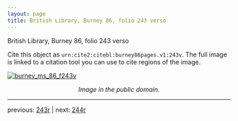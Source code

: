 ```yaml
---
layout: page
title: British Library, Burney 86, folio 243 verso
---
```


British Library, Burney 86, folio 243 verso

Cite this object as `urn:cite2:citebl:burney86pages.v1:243v`.  The full image is linked to a citation tool you can use to cite regions of the image.

[![burney_ms_86_f243v](http://www.homermultitext.org/iipsrv?IIIF=/project/homer/pyramidal/deepzoom/citebl/burney86imgs/v1/burney_ms_86_f243v.tif/full/800,/0/default.jpg)](http://www.homermultitext.org/ict2/?urn=urn:cite2:citebl:burney86imgs.v1:burney_ms_86_f243v) 

<p style="text-align: center; font-style: italic;">Image in the public domain.</p>

---

previous: [243r](../243r/) | next: [244r](../244r/)